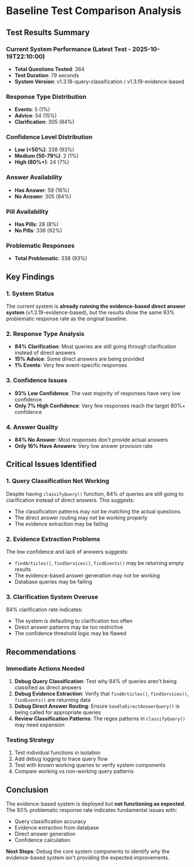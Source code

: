 # Baseline Test Comparison Analysis

## Test Results Summary

### Current System Performance (Latest Test - 2025-10-19T22:10:00)
- **Total Questions Tested**: 364
- **Test Duration**: 79 seconds
- **System Version**: v1.3.18-query-classification / v1.3.19-evidence-based

### Response Type Distribution
- **Events**: 5 (1%)
- **Advice**: 54 (15%) 
- **Clarification**: 305 (84%)

### Confidence Level Distribution
- **Low (<50%)**: 338 (93%)
- **Medium (50-79%)**: 2 (1%)
- **High (80%+)**: 24 (7%)

### Answer Availability
- **Has Answer**: 59 (16%)
- **No Answer**: 305 (84%)

### Pill Availability
- **Has Pills**: 28 (8%)
- **No Pills**: 336 (92%)

### Problematic Responses
- **Total Problematic**: 338 (93%)

## Key Findings

### 1. System Status
The current system is **already running the evidence-based direct answer system** (v1.3.19-evidence-based), but the results show the same 93% problematic response rate as the original baseline.

### 2. Response Type Analysis
- **84% Clarification**: Most queries are still going through clarification instead of direct answers
- **15% Advice**: Some direct answers are being provided
- **1% Events**: Very few event-specific responses

### 3. Confidence Issues
- **93% Low Confidence**: The vast majority of responses have very low confidence
- **Only 7% High Confidence**: Very few responses reach the target 80%+ confidence

### 4. Answer Quality
- **84% No Answer**: Most responses don't provide actual answers
- **Only 16% Have Answers**: Very low answer provision rate

## Critical Issues Identified

### 1. Query Classification Not Working
Despite having `classifyQuery()` function, 84% of queries are still going to clarification instead of direct answers. This suggests:
- The classification patterns may not be matching the actual questions
- The direct answer routing may not be working properly
- The evidence extraction may be failing

### 2. Evidence Extraction Problems
The low confidence and lack of answers suggests:
- `findArticles()`, `findServices()`, `findEvents()` may be returning empty results
- The evidence-based answer generation may not be working
- Database queries may be failing

### 3. Clarification System Overuse
84% clarification rate indicates:
- The system is defaulting to clarification too often
- Direct answer patterns may be too restrictive
- The confidence threshold logic may be flawed

## Recommendations

### Immediate Actions Needed
1. **Debug Query Classification**: Test why 84% of queries aren't being classified as direct answers
2. **Debug Evidence Extraction**: Verify that `findArticles()`, `findServices()`, `findEvents()` are returning data
3. **Debug Direct Answer Routing**: Ensure `handleDirectAnswerQuery()` is being called for appropriate queries
4. **Review Classification Patterns**: The regex patterns in `classifyQuery()` may need expansion

### Testing Strategy
1. Test individual functions in isolation
2. Add debug logging to trace query flow
3. Test with known working queries to verify system components
4. Compare working vs non-working query patterns

## Conclusion

The evidence-based system is deployed but **not functioning as expected**. The 93% problematic response rate indicates fundamental issues with:
- Query classification accuracy
- Evidence extraction from database
- Direct answer generation
- Confidence calculation

**Next Steps**: Debug the core system components to identify why the evidence-based system isn't providing the expected improvements.



